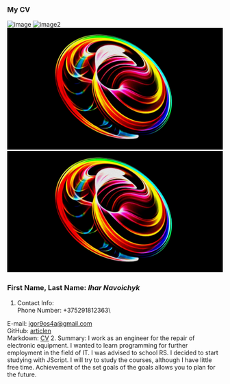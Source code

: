 ### My CV
![image](./rsschool-cv/img1.jpg "goodfon.ru")
![image2](/rsschool-cv/img1.jpg "goodfon.ru")
![image3](/img1.jpg "goodfon.ru")
![image4](img1.jpg "goodfon.ru")
### First Name, Last Name: *Ihar Navoichyk*
1. Contact Info:\
Phone Number: +375291812363\

E-mail: igor9os4a@gmail.com\
GitHub: [articlen](https://github.com/articlen/rsschool-cv.git)\
Markdown: [CV](https://articlen.github.io/rsschool-cv/cv)
2. Summary:
I work as an engineer for the repair of electronic equipment. I wanted to learn programming for further employment in the field of IT. I was advised to school RS. I decided to start studying with JScript. I will try to study the courses, although I have little free time. Achievement of the set goals of the goals allows you to plan for the future.
